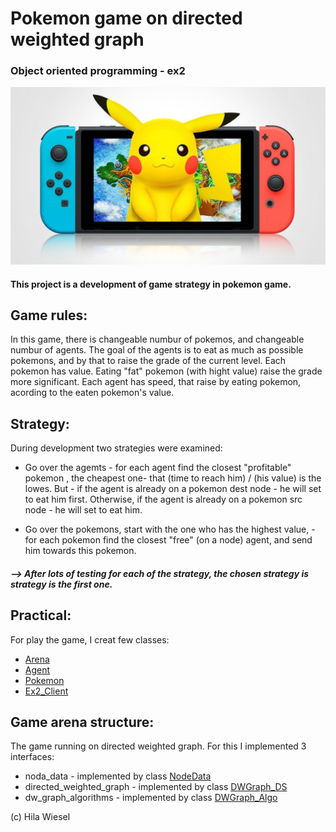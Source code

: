 # Pokemon game on directed weighted graph
### Object oriented programming - ex2
<img src= "images/p1.jpg" width=750 hight=100>



#### This project is a development of game strategy in pokemon game.

## Game rules:
In this game, there is changeable numbur of pokemos, and changeable numbur of agents. The goal of the agents is to eat as much as possible pokemons, and by that to raise the grade of the current level.
Each pokemon has value. Eating "fat" pokemon (with hight value) raise the grade more significant.
Each agent has speed, that raise by eating pokemon, acording to the eaten pokemon's value.

## Strategy:
During development two strategies were examined:

*  Go over the agemts - for each agent  find the closest "profitable" pokemon , the  cheapest one-  that (time to reach him) / (his value) is the lowes.
   But - if the agent is already on a pokemon dest node - he will set to eat him first.
         Otherwise, if the agent is already on a pokemon src node - he will set to eat him.
       
*  Go over the pokemons, start with the one who has the highest value, - for each pokemon find the closest "free" (on a node) agent, and send him towards this pokemon.

##### --> After lots of testing for each of the strategy, the chosen strategy is strategy is the first one.

## Practical:
For play the game, I creat few classes:
* [Arena](https://github.com/hila-wiesel/OOP--ex2/wiki/Arena)
* [Agent](https://github.com/hila-wiesel/OOP--ex2/wiki/Agent)
* [Pokemon](https://github.com/hila-wiesel/OOP--ex2/wiki/Pokemon)
* [Ex2_Client](https://github.com/hila-wiesel/OOP--ex2/wiki/Ex2_Client)


## Game arena structure:
The game running on directed weighted graph.
For this I implemented 3 interfaces:
* noda_data - implemented by class [NodeData](https://github.com/hila-wiesel/OOP--ex2/wiki/Node-Data)
* directed_weighted_graph - implemented by class [DWGraph_DS](https://github.com/hila-wiesel/OOP--ex2/wiki/DW%D6%B9Graph_DS)
* dw_graph_algorithms - implemented by class [DWGraph_Algo](https://github.com/hila-wiesel/OOP--ex2/wiki/DWGraph_Algo)








(c) Hila Wiesel





